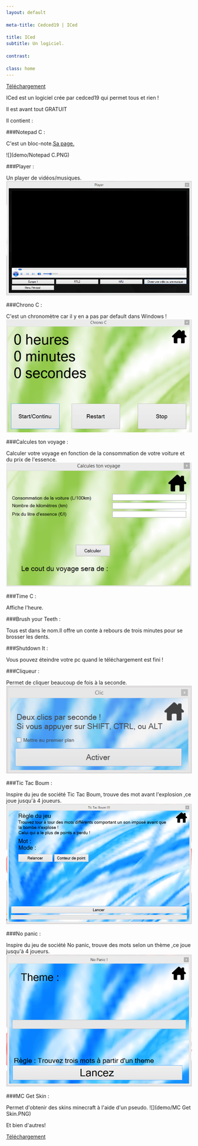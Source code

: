 ```yaml
---
layout: default

meta-title: Cedced19 | ICed

title: ICed
subtitle: Un logiciel.

contrast:

class: home
---
```


[Téléchargement](https://raw.githubusercontent.com/cedced19/iced/master/setup/iced-setup.exe)



ICed est un logiciel crée par cedced19 qui permet tous et rien !

Il est avant tout GRATUIT


Il contient :

###Notepad C :

C'est un bloc-note.[Sa page.](http://cedced19.github.io/notepad/)

![](demo/Notepad C.PNG)

###Player :

Un player de vidéos/musiques.
![](demo/Player.png)

###Chrono C :

C'est un chronomètre car il y en a pas par default dans Windows !
![](demo/Chrono.png)

###Calcules ton voyage :

Calculer votre voyage en fonction de la consommation de votre voiture et du prix de l'essence.
![](demo/calcule.png)

###Time C :

Affiche l'heure.

###Brush your Teeth :

Tous est dans le nom.Il offre un conte à rebours de trois minutes pour se brosser les dents.

###Shutdown It :

Vous pouvez éteindre votre pc quand le téléchargement est fini !

###Cliqueur :

Permet de cliquer beaucoup de fois à la seconde.
![](demo/Clic.png)

###Tic Tac Boum :

Inspire du jeu de société Tic Tac Boum, trouve des mot avant l'explosion ,ce joue jusqu'à 4 joueurs.
![](demo/Tictacboum.png)

###No panic :

Inspire du jeu de société No panic, trouve des mots selon un thème ,ce joue jusqu'à 4 joueurs.
![](demo/Nopanic.png)

###MC Get Skin :

Permet d'obtenir des skins minecraft à l'aide d'un pseudo.
![](demo/MC Get Skin.PNG)

Et bien d'autres!



[Téléchargement](https://raw.githubusercontent.com/cedced19/iced/master/setup/iced-setup.exe)

